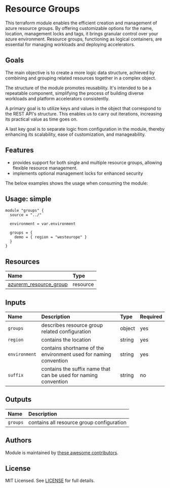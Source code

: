 # Resource Groups

This terraform module enables the efficient creation and management of azure resource groups. By offering customizable options for the name, location, management locks and tags, it brings granular control over your azure environment. Resource groups, functioning as logical containers, are essential for managing workloads and deploying accelerators.

## Goals

The main objective is to create a more logic data structure, achieved by combining and grouping related resources together in a complex object.

The structure of the module promotes reusability. It's intended to be a repeatable component, simplifying the process of building diverse workloads and platform accelerators consistently.

A primary goal is to utilize keys and values in the object that correspond to the REST API's structure. This enables us to carry out iterations, increasing its practical value as time goes on.

A last key goal is to separate logic from configuration in the module, thereby enhancing its scalability, ease of customization, and manageability.

## Features

- provides support for both single and multiple resource groups, allowing flexible resource management.
- implements optional management locks for enhanced security

The below examples shows the usage when consuming the module:

## Usage: simple

```hcl
module "groups" {
  source = "../"

  environment = var.environment

  groups = {
    demo = { region = "westeurope" }
  }
}
```

## Resources

| Name | Type |
| :-- | :-- |
| [azurerm_resource_group](https://registry.terraform.io/providers/hashicorp/azurerm/latest/docs/resources/resource_group) | resource |

## Inputs

| Name | Description | Type | Required |
| :-- | :-- | :-- | :-- |
| `groups` | describes resource group related configuration | object | yes |
| `region` | contains the location | string | yes |
| `environment` | contains shortname of the environment used for naming convention | string | yes |
| `suffix` | contains the suffix name that can be used for naming convention | string | no |

## Outputs

| Name | Description |
| :-- | :-- |
| `groups` | contains all resource group configuration |

## Authors

Module is maintained by [these awesome contributors](https://github.com/cloudnationhq/az-cn-module-tf-rg/graphs/contributors).

## License

MIT Licensed. See [LICENSE](https://github.com/cloudnationhq/az-module-tf-vnet/blob/main/LICENSE) for full details.
